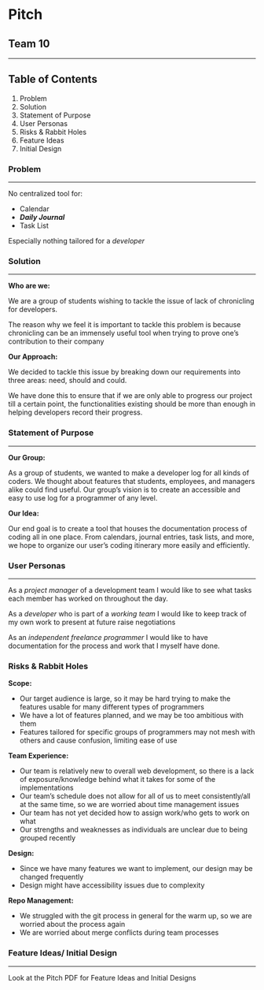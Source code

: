 # Pitch
## Team 10
---
## Table of Contents
1) Problem
2) Solution
3) Statement of Purpose
4) User Personas
5) Risks & Rabbit Holes
6) Feature Ideas
7) Initial Design

### Problem
----
No centralized tool for:
- Calendar
- ***Daily Journal***
- Task List

Especially nothing tailored for a *developer*

### Solution
---
**Who are we:**

We are a group of students wishing to tackle the issue of lack of chronicling for developers. 

The reason why we feel it is important to tackle this problem is because chronicling can be an immensely useful tool when trying to prove one’s contribution to their company

**Our Approach:**

We decided to tackle this issue by breaking down our requirements into three areas: need, should and could.

We have done this to ensure that if we are only able to progress our project till a certain point, the functionalities existing should be more than enough in helping developers record their progress.

### Statement of Purpose
---
**Our Group:**

As a group of students, we wanted to make a developer log for all kinds of coders. We thought about features that students, employees, and managers alike could find useful. Our group’s vision is to create an accessible and easy to use log for a programmer of any level.

**Our Idea:**

Our end goal is to create a tool that houses the documentation process of coding all in one place. From calendars, journal entries, task lists, and more, we hope to organize our user’s coding itinerary more easily and efficiently.

### User Personas
---
As a *project manager* of a development team I would like to see what tasks each member has worked on throughout the day.

As a *developer* who is part of a *working team* I would like to keep track of my own work to present at future raise negotiations

As an *independent freelance programmer* I would like to have documentation for the process and work that I myself have done.

### Risks & Rabbit Holes
**Scope:**
- Our target audience is large, so it may be hard trying to make the features usable for many different types of programmers
- We have a lot of features planned, and we may be too ambitious with them
- Features tailored for specific groups of programmers may not mesh with others and cause confusion, limiting ease of use

**Team Experience:**
- Our team is relatively new to overall web development, so there is a lack of exposure/knowledge behind what it takes for some of the implementations
- Our team’s schedule does not allow for all of us to meet consistently/all at the same time, so we are worried about time management issues
- Our team has not yet decided how to assign work/who gets to work on what
- Our strengths and weaknesses as individuals are unclear due to being grouped recently

**Design:**
- Since we have many features we want to implement, our design may be changed frequently
- Design might have accessibility issues due to complexity

**Repo Management:**
- We struggled with the git process in general for the warm up, so we are worried about the process again
- We are worried about merge conflicts during team processes

### Feature Ideas/ Initial Design
---
Look at the Pitch PDF for Feature Ideas and Initial Designs
